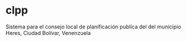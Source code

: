 # clpp
Sistema para el consejo local de planificación publíca del del municipio Heres, Ciudad Bolívar, Venenzuela
